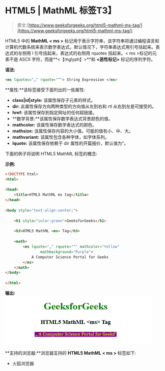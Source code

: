 # HTML5 | MathML <ms>标签</ms>T3】

> 原文:[https://www.geeksforgeeks.org/html5-mathml-ms-tag/](https://www.geeksforgeeks.org/html5-mathml-ms-tag/)

HTML5 中的 **MathML < ms >** 标记用于表示字符串，该字符串将通过编程语言和计算机代数系统来表示数学表达式。默认情况下，字符串表达式用引号括起来。表达式的左侧用 l 引号括起来，表达式的右侧用 rquotes 括起来。< ms >标记的元素不是 ASCII 字符，而是**<【mglyph】>**和 **<恶性标记>** 标记的序列字符。

**语法:**

```html
<ms lquotes="„" rquote="“"> String Expression </ms>
```

**属性:**该标签接受下面列出的一些属性:

*   **class|id|style:** 该属性保存子元素的样式。
*   **dir:** 此属性保存方向两种类型的方向值从左到右和 rtl 从右到左是可接受的。
*   **href:** 该属性保存到指定网址的任何超链接。
*   **数学背景:**该属性保存数学表达式背景颜色的值。
*   **mathcolor:** 该属性保存数学表达式的颜色。
*   **mathsize:** 该属性保存内容的大小值。可能的值有小、中、大。
*   **mathvariant:** 该属性包含各种字体，如字体系列。
*   **lquote:** 该属性保存依赖于 dir 属性的开篇报价，默认值为”。

下面的例子将说明 HTML5 MathML <ms>标签的概念:</ms>

**示例:**

```html
<!DOCTYPE html>
<html>

<head>
    <title>HTML5 MathML ms tag</title>
</head>

<body style="text-align:center;">

    <h1 style="color:green">GeeksforGeeks</h1>

    <h3>HTML5 MathML <ms> Tag</h3>

    <math>
        <ms lquote="„" rquote="“" mathcolor="Yellow"
                mathbackground="Purple"> 
            A Computer Science Portal for Geeks
        </ms>
    </math>
</body>

</html>
```

**输出:**
![](img/31a9f270e4f060a5af596d566f55cd36.png)

**支持的浏览器:**浏览器支持的 **HTML5 MathML < ms >** 标签如下:

*   火狐浏览器